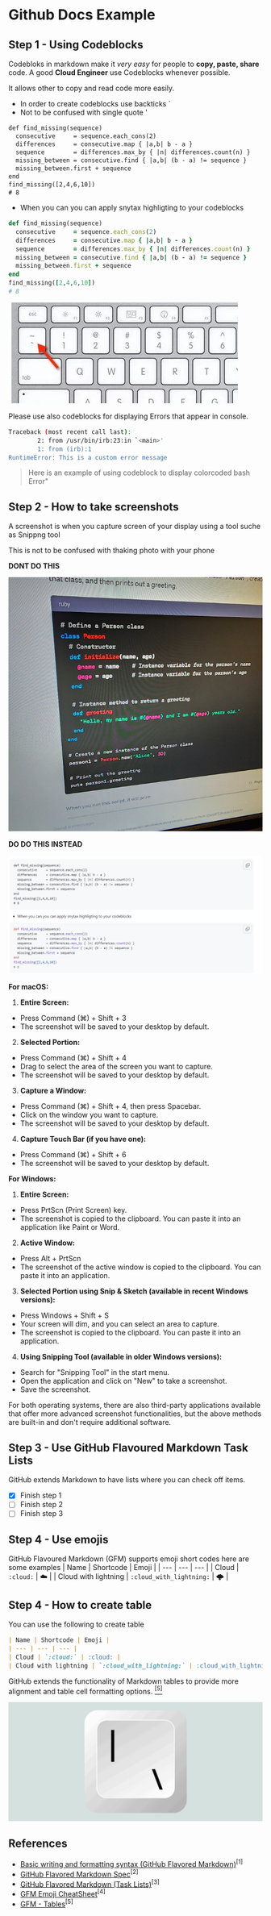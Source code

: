 # Github Docs Example

## Step 1 - Using Codeblocks

Codebloks in markdown make it *very easy* for people to **copy, paste, share** code.
A good **Cloud Engineer** use Codeblocks whenever possible.

It allows other to copy and read code more easily.

- In order to create codeblocks use backticks `
- Not to be confused with single quote '

```
def find_missing(sequence)
  consecutive     = sequence.each_cons(2)
  differences     = consecutive.map { |a,b| b - a }
  sequence        = differences.max_by { |n| differences.count(n) }
  missing_between = consecutive.find { |a,b| (b - a) != sequence }
  missing_between.first + sequence
end
find_missing([2,4,6,10])
# 8
```
- When you can you can apply snytax highligting to your codeblocks

```Ruby
def find_missing(sequence)
  consecutive     = sequence.each_cons(2)
  differences     = consecutive.map { |a,b| b - a }
  sequence        = differences.max_by { |n| differences.count(n) }
  missing_between = consecutive.find { |a,b| (b - a) != sequence }
  missing_between.first + sequence
end
find_missing([2,4,6,10])
# 8
```
![image](https://github.com/SivaLutalica/github-docs-example/blob/main/assets/269402479-803700e5-7d87-466a-8d1d-0951b905dfb9.png)

Please use also codeblocks for displaying Errors that appear in console.

```bash
Traceback (most recent call last):
        2: from /usr/bin/irb:23:in `<main>'
        1: from (irb):1
RuntimeError: This is a custom error message
```
> Here is an example of using codeblock to display colorcoded bash Error"

## Step 2 - How to take screenshots

A screenshot is when you capture screen of your display using a tool suche as Snippng tool

This is not to be confused with thaking photo with your phone

****DONT DO THIS****

![Phone Photo](assets/phone-photo.jpg)

****DO DO THIS INSTEAD****

![Screenshot](assets/Screenshot%202023-09-20%20225115.png)

**For macOS:**

1. **Entire Screen:**
  - Press Command (⌘) + Shift + 3
  - The screenshot will be saved to your desktop by default.

2. **Selected Portion:**
  - Press Command (⌘) + Shift + 4
  - Drag to select the area of the screen you want to capture.
  - The screenshot will be saved to your desktop by default.

3. **Capture a Window:**
  - Press Command (⌘) + Shift + 4, then press Spacebar.
  - Click on the window you want to capture.
  - The screenshot will be saved to your desktop by default.

4. **Capture Touch Bar (if you have one):**
  - Press Command (⌘) + Shift + 6
  - The screenshot will be saved to your desktop by default.

**For Windows:**

1. **Entire Screen:**
  - Press PrtScn (Print Screen) key.
  - The screenshot is copied to the clipboard. You can paste it into an application like Paint or Word.

2. **Active Window:**
  - Press Alt + PrtScn
  - The screenshot of the active window is copied to the clipboard. You can paste it into an application.

3. **Selected Portion using Snip & Sketch (available in recent Windows versions):**
  - Press Windows + Shift + S
  - Your screen will dim, and you can select an area to capture.
  - The screenshot is copied to the clipboard. You can paste it into an application.

4. **Using Snipping Tool (available in older Windows versions):**
  - Search for "Snipping Tool" in the start menu.
  - Open the application and click on "New" to take a screenshot.
  - Save the screenshot.

For both operating systems, there are also third-party applications available that offer more advanced screenshot functionalities, but the above methods are built-in and don't require additional software.

## Step 3 - Use GitHub Flavoured Markdown Task Lists

GitHub extends Markdown to have lists where you can check off items.
- [x] Finish step 1
- [ ] Finish step 2
- [ ] Finish step 3

## Step 4 - Use emojis

GitHub Flavoured Markdown (GFM) supports emoji short codes here are some examples
| Name | Shortcode | Emoji |
| --- | --- | --- |
| Cloud | `:cloud:` | :cloud: | 
| Cloud with lightning | `:cloud_with_lightning:` | :cloud_with_lightning: | 

## Step 4 - How to create table

You can use the following to create table

```md
| Name | Shortcode | Emoji |
| --- | --- | --- |
| Cloud | `:cloud:` | :cloud: | 
| Cloud with lightning | `:cloud_with_lightning:` | :cloud_with_lightning: | 
```
GitHub extends the functionality of Markdown tables to provide more alignment and table cell formatting options. [<sup>[5]</sup>](#references)

![Pipe key example](assets/Grammarist-Article-Graphic-V2-58-1024x478.png)

## References

- [Basic writing and formatting syntax (GitHub Flavored Markdown)](https://docs.github.com/en/get-started/writing-on-github/getting-started-with-writing-and-formatting-on-github/basic-writing-and-formatting-syntax)<sup>[1]</sup>
- [GitHub Flavored Markdown Spec](https://github.github.com/gfm/)<sup>[2]</sup>
- [GitHub Flavored Markdown (Task Lists)](https://docs.github.com/en/get-started/writing-on-github/getting-started-with-writing-and-formatting-on-github/basic-writing-and-formatting-syntax#task-lists)<sup>[3]</sup>
- [GFM Emoji CheatSheet](https://github.com/ikatyang/emoji-cheat-sheet)<sup>[4]</sup>
- [GFM - Tables](https://github.github.com/gfm/#tables-extension-)<sup>[5]</sup>
